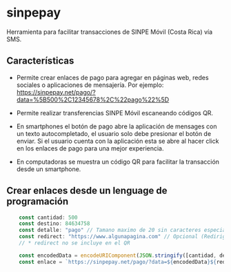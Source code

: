 # sinpepay
Herramienta para facilitar transacciones de SINPE Móvil (Costa Rica) vía SMS.

## Características
* Permite crear enlaces de pago para agregar en páginas web, redes sociales o aplicaciones de mensajería. Por ejemplo: https://sinpepay.net/pago/?data=%5B500%2C12345678%2C%22pago%22%5D

* Permite realizar transferencias SINPE Móvil escaneando códigos QR.
* En smartphones el botón de pago abre la aplicación de mensages con un texto autocompletado, el usuario solo debe presionar el botón de enviar. Si el usuario cuenta con la aplicación esta se abre al hacer click en los enlaces de pago para una mejor experiencia.
* En computadoras se muestra un código QR para facilitar la transacción desde un smartphone.

## Crear enlaces desde un lenguage de programación
```typescript
    const cantidad: 500
    const destino: 84634758
    const detalle: "pago" // Tamano maximo de 20 sin caracteres especiales.
    const redirect: "https://www.algunapagina.com" // Opcional (Redirige al usuario cuando este realiza la transaccion)
    // * redirect no se incluye en el QR

    const encodedData = encodeURIComponent(JSON.stringify([cantidad, destino, detalle]))
    const enlace = `https://sinpepay.net/pago/?data=${encodedData}${redirect?`&redirect=${redirect}`: ""}`
```